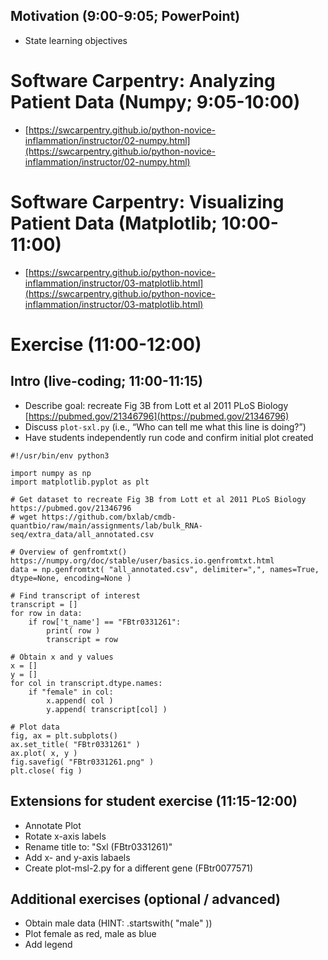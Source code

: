 ## Motivation (9:00-9:05; PowerPoint)

- State learning objectives

# Software Carpentry: Analyzing Patient Data (Numpy; 9:05-10:00)

- [https://swcarpentry.github.io/python-novice-inflammation/instructor/02-numpy.html](https://swcarpentry.github.io/python-novice-inflammation/instructor/02-numpy.html)

# Software Carpentry: Visualizing Patient Data (Matplotlib; 10:00-11:00)

- [https://swcarpentry.github.io/python-novice-inflammation/instructor/03-matplotlib.html](https://swcarpentry.github.io/python-novice-inflammation/instructor/03-matplotlib.html)

# Exercise (11:00-12:00)

## Intro (live-coding; 11:00-11:15)

- Describe goal: recreate Fig 3B from Lott et al 2011 PLoS Biology [https://pubmed.gov/21346796](https://pubmed.gov/21346796)
- Discuss `plot-sxl.py` (i.e., “Who can tell me what this line is doing?”)
- Have students independently run code and confirm initial plot created

```
#!/usr/bin/env python3

import numpy as np
import matplotlib.pyplot as plt

# Get dataset to recreate Fig 3B from Lott et al 2011 PLoS Biology https://pubmed.gov/21346796
# wget https://github.com/bxlab/cmdb-quantbio/raw/main/assignments/lab/bulk_RNA-seq/extra_data/all_annotated.csv

# Overview of genfromtxt() https://numpy.org/doc/stable/user/basics.io.genfromtxt.html
data = np.genfromtxt( "all_annotated.csv", delimiter=",", names=True, dtype=None, encoding=None )

# Find transcript of interest
transcript = []
for row in data:
    if row['t_name'] == "FBtr0331261":
        print( row )
        transcript = row

# Obtain x and y values
x = []
y = []
for col in transcript.dtype.names:
    if "female" in col:
        x.append( col )
        y.append( transcript[col] )

# Plot data
fig, ax = plt.subplots()
ax.set_title( "FBtr0331261" )
ax.plot( x, y )
fig.savefig( "FBtr0331261.png" )
plt.close( fig )
```

## Extensions for student exercise (11:15-12:00)

- Annotate Plot
- Rotate x-axis labels
- Rename title to: "Sxl (FBtr0331261)"
- Add x- and y-axis labaels
- Create plot-msl-2.py for a different gene (FBtr0077571)

## Additional exercises (optional / advanced)

- Obtain male data (HINT: .startswith( "male" ))
- Plot female as red, male as blue
- Add legend
